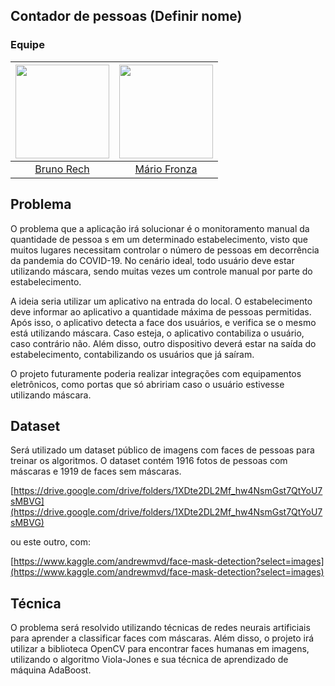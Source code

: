 ## Contador de pessoas (Definir nome)

### Equipe

| [<img src="https://avatars0.githubusercontent.com/u/31224982?s=460&u=a5c288a099540e11babe8b352e5d62ab28bae601&v=4" width="150px;"/>](https://github.com/BrunoRech) | [<img src="https://avatars2.githubusercontent.com/u/26040800?v=3&s=150" width="150px;"/>](https://github.com/MarioFronza) |
| :-------------------------------------------------------------------------------------------------------------------------: | :-----------------------------------------------------------------------------------------------------------------------: |
|                                     [Bruno Rech](https://github.com/BrunoRech)                                      |                                      [Mário Fronza](https://github.com/MarioFronza)                                       |


## Problema

O problema que a aplicação irá solucionar é o monitoramento manual da quantidade de pessoa s em um determinado estabelecimento, visto que muitos lugares necessitam controlar o número de pessoas em decorrência da pandemia do COVID-19. No cenário ideal, todo usuário deve estar utilizando máscara, sendo muitas vezes um controle manual por parte do estabelecimento.

A ideia seria utilizar um aplicativo na entrada do local. O estabelecimento deve informar ao aplicativo a quantidade máxima de pessoas permitidas. Após isso, o aplicativo detecta a face dos usuários, e verifica se o mesmo está utilizando máscara. Caso esteja, o aplicativo contabiliza o usuário, caso contrário não. Além disso, outro dispositivo deverá estar na saída do estabelecimento, contabilizando os usuários que já saíram.

O projeto futuramente poderia realizar integrações com equipamentos eletrônicos, como portas que só abririam caso o usuário estivesse utilizando máscara.

## Dataset

Será utilizado um dataset público de imagens com faces de pessoas para treinar os algoritmos. O dataset contém 1916 fotos de pessoas com máscaras e 1919 de faces sem máscaras.

[https://drive.google.com/drive/folders/1XDte2DL2Mf_hw4NsmGst7QtYoU7sMBVG](https://drive.google.com/drive/folders/1XDte2DL2Mf_hw4NsmGst7QtYoU7sMBVG)

ou este outro, com:

[https://www.kaggle.com/andrewmvd/face-mask-detection?select=images](https://www.kaggle.com/andrewmvd/face-mask-detection?select=images)

## Técnica

O problema será resolvido utilizando técnicas de redes neurais artificiais para aprender a classificar faces com máscaras. Além disso, o projeto irá utilizar a biblioteca OpenCV para encontrar faces humanas em imagens, utilizando o algoritmo Viola-Jones e sua técnica de aprendizado de máquina AdaBoost.
<!--
```shell
tflite_convert --keras_model_file=mask_detector  --output_file=mask_detector.tflite
``` -->
